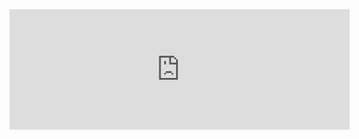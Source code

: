 <iframe width="600" height="212" seamless frameborder="0" scrolling="no" src="https://drive.google.com/file/d/1ih_kd81Bzhyhih-BUk5wdqgnQZIHa6tl/view?usp=sharing"></iframe> 


